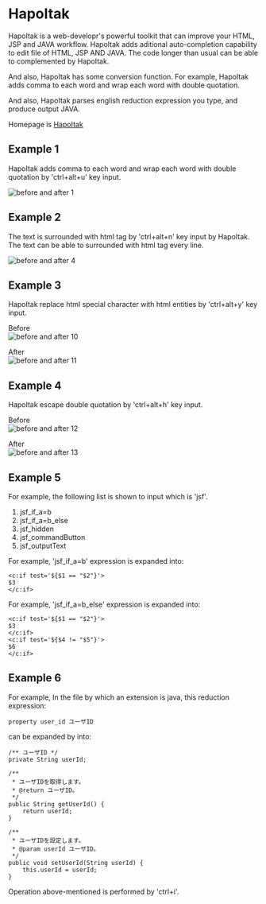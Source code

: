 # HapoItak

HapoItak is a web-developr's powerful toolkit that can improve your HTML, JSP and JAVA workflow.
HapoItak adds aditional auto-completion capability to edit file of HTML, JSP AND JAVA. The code longer than usual can be able to complemented by HapoItak.

And also, HapoItak has some conversion function.
For example, HapoItak adds comma to each word and wrap each word with double quotation.

And also, HapoItak parses english reduction expression you type, and produce output JAVA.

Homepage is [HapoItak](https://tolemy.sakura.ne.jp/)

## Example 1
HapoItak adds comma to each word and wrap each word with double quotation by 'ctrl+alt+u' key input.

![before and after 1](https://tolemy.sakura.ne.jp/movie/wrapDoubleQuotation.gif)

## Example 2
The text is surrounded with html tag by 'ctrl+alt+n' key input by HapoItak.
The text can be able to surrounded with html tag every line.

![before and after 4](https://tolemy.sakura.ne.jp/movie/wrapWithTag.gif)

## Example 3
HapoItak replace html special character with html entities by 'ctrl+alt+y' key input.

Before  
![before and after 10](https://tolemy.sakura.ne.jp/img/01_beforeSpecialReplace.JPG)

After  
![before and after 11](https://tolemy.sakura.ne.jp/img/02_afterSpecialReplace.JPG)

## Example 4
HapoItak escape double quotation by 'ctrl+alt+h' key input.

Before  
![before and after 12](https://tolemy.sakura.ne.jp/img/03_beforeEscapeDoubleQ.JPG)

After  
![before and after 13](https://tolemy.sakura.ne.jp/img/04_afterEscapeDoubleQ.JPG)

## Example 5
For example, the following list is shown to input which is 'jsf'.

1. jsf_if_a=b
2. jsf_if_a=b_else
3. jsf_hidden
4. jsf_commandButton
5. jsf_outputText

For example, 'jsf_if_a=b' expression is expanded into:

    <c:if test='${$1 == "$2"}'>
    $3
    </c:if>

For example, 'jsf_if_a=b_else' expression is expanded into:

    <c:if test='${$1 == "$2"}'>
    $3
    </c:if>
    <c:if test='${$4 != "$5"}'>
    $6
    </c:if>

## Example 6
For example, In the file by which an extension is java, this reduction expression:

    property user_id ユーザID

can be expanded by into:

    /** ユーザID */
    private String userId;

    /**
     * ユーザIDを取得します。
     * @return ユーザID。
     */
    public String getUserId() {
        return userId;
    }

    /**
     * ユーザIDを設定します。
     * @param userId ユーザID。
     */
    public void setUserId(String userId) {
        this.userId = userId;
    }

Operation above-mentioned is performed by 'ctrl+i'.

